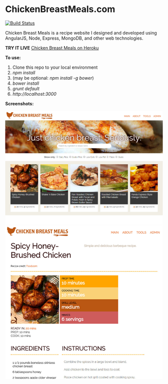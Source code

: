 ChickenBreastMeals.com
======================
[![Build Status](https://travis-ci.org/MJGrant/ChickenBreastMeals.com.svg?branch=master)](https://travis-ci.org/MJGrant/ChickenBreastMeals.com)

Chicken Breast Meals is a recipe website I designed and developed using AngularJS, Node, Express, MongoDB, and other web technologies. 

**TRY IT LIVE**
[Chicken Breast Meals on Heroku](http://chickenbreastmeals.herokuapp.com)

**To use:**

1. Clone this repo to your local environment
2. *npm install*
3. (may be optional: *npm install -g bower*)
3. *bower install*
4. *grunt default*
5. *http://localhost:3000*

**Screenshots:**

![alt text](screenshots/cbm_app_screenshot_11_12_2014.jpg "Chicken Breast Meals main view as of 11/12/2014")
![alt text](screenshots/cbm_app_screenshot_11_12_2014_recipe.jpg "Chicken Breast Meals recipe view as of 11/12/2014")
